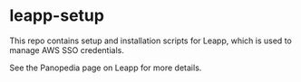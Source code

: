 # leapp-setup
This repo contains setup and installation scripts for Leapp, which is used to manage AWS SSO credentials.

See the Panopedia page on Leapp for more details.
